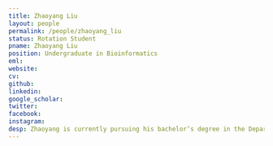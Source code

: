```yaml
---
title: Zhaoyang Liu
layout: people
permalink: /people/zhaoyang_liu
status: Rotation Student
pname: Zhaoyang Liu
position: Undergraduate in Bioinformatics
eml: 
website: 
cv: 
github: 
linkedin:
google_scholar: 
twitter: 
facebook: 
instagram:
desp: Zhaoyang is currently pursuing his bachelor’s degree in the Department of Bioinformatics, Tongji University. His research interests include bioinformatics and machine learning. He is now studying how to infer transcriptional kinetics parameters from scRNA-seq data. 
---
```

